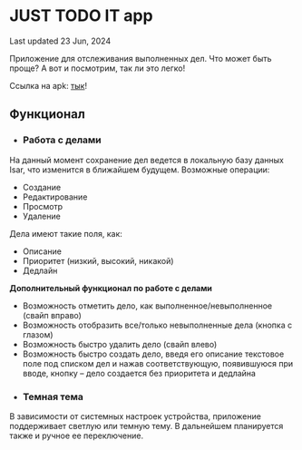 # JUST TODO IT app
Last updated 23 Jun, 2024

Приложение для отслеживания выполненных дел. Что может быть проще? А вот и посмотрим, так ли это легко!

Ссылка на apk: [тык](https://drive.google.com/file/d/1ljbRdxCcROk3fxESbb7u2CLMnyH8nONP/view?usp=sharing)!

## Функционал

 - ### Работа с делами

На данный момент сохранение дел ведется в локальную базу данных Isar, что изменится в ближайшем будущем. Возможные операции:
 - Создание
 - Редактирование
 - Просмотр
 - Удаление

Дела имеют такие поля, как:

 - Описание
 - Приоритет (низкий, высокий, никакой)
 - Дедлайн

**Дополнительный функционал по работе с делами**
 - Возможность отметить дело, как выполненное/невыполненное (свайп вправо)
 - Возможность отобразить все/только невыполненные дела (кнопка с
   глазом)
 - Возможность быстро удалить дело (свайп влево)
 - Возможность быстро создать дело, введя его описание текстовое поле
   под списком дел и нажав соответствующую, появившуюся при вводе,
   кнопку – дело создается без приоритета и дедлайна
 - ### Темная тема

В зависимости от системных настроек устройства, приложение поддерживает светлую или темную тему. В дальнейшем планируется также и ручное ее переключение.
